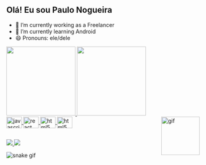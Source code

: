 ## Olá! Eu sou Paulo Nogueira

- 🔭 I’m currently working as a Freelancer
- 🌱 I’m currently learning Android
- 😄 Pronouns: ele/dele

<div> 
  <a href="https://github.com/pnnog">
  <img height="180em" src="https://github-readme-stats.vercel.app/api?username=pnnog&show_icons=true&theme=dracula&include_all_commits=true&count_private=true"/>
   <img height="180em" src="https://github-readme-stats.vercel.app/api/top-langs/?username=pnnog&layout=compact&langs_count=16&theme=dracula"/>
</div>
 
<div style="display: inline_block">
    <img align="center" alt="javascript" height="30" width="40" src="https://cdn.jsdelivr.net/gh/devicons/devicon/icons/javascript/javascript-original.svg">
    <img align="center" alt="react" height="30" width="40" src="https://cdn.jsdelivr.net/gh/devicons/devicon/icons/react/react-original.svg"> 
    <img align="center" alt="html5" height="30" width="40" src="https://cdn.jsdelivr.net/gh/devicons/devicon/icons/html5/html5-original.svg">
     <img align="center" alt="html5" height="30" width="40"  src="https://cdn.jsdelivr.net/gh/devicons/devicon/icons/css3/css3-original.svg" />
     <img align="right" alt="gif"  height="100" width="100" src="https://cdn.discordapp.com/attachments/965035968803512333/1027001658581987358/Design_sem_nome.gif"> 
     
     
</div>
 
##
 
<div>
    <a href="https://www.instagram.com/pnnog/" target="_blank"><img src="https://img.shields.io/badge/Instagram-E4405F?style=for-the-badge&logo=instagram&logoColor=white" target="_blank"> </a>
    <a href="https://www.linkedin.com/in/paulonogueira1/" target="_blank"><img src="https://img.shields.io/badge/LinkedIn-0077B5?style=for-the-badge&logo=linkedin&logoColor=white" target="_blank"> </a>
</div>

 ![snake gif](https://github.com/pnnog/pnnog/blob/output/github-contribution-grid-snake.svg)


